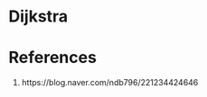 <h1>Dijkstra</h1>

<h1>References</h1>
<ol>
    <li>https://blog.naver.com/ndb796/221234424646</li>
</ol>
